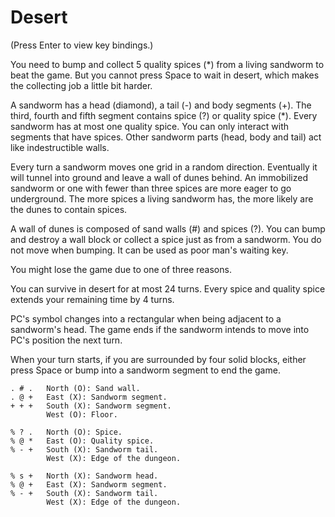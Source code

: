 # Desert

(Press Enter to view key bindings.)

You need to bump and collect 5 quality spices (*) from a living sandworm to beat the game. But you cannot press Space to wait in desert, which makes the collecting job a little bit harder.

A sandworm has a head (diamond), a tail (-) and body segments (+). The third, fourth and fifth segment contains spice (?) or quality spice (*). Every sandworm has at most one quality spice. You can only interact with segments that have spices. Other sandworm parts (head, body and tail) act like indestructible walls.

Every turn a sandworm moves one grid in a random direction. Eventually it will tunnel into ground and leave a wall of dunes behind. An immobilized sandworm or one with fewer than three spices are more eager to go underground. The more spices a living sandworm has, the more likely are the dunes to contain spices.

A wall of dunes is composed of sand walls (#) and spices (?). You can bump and destroy a wall block or collect a spice just as from a sandworm. You do not move when bumping. It can be used as poor man's waiting key.

You might lose the game due to one of three reasons.

You can survive in desert for at most 24 turns. Every spice and quality spice extends your remaining time by 4 turns.

PC's symbol changes into a rectangular when being adjacent to a sandworm's head. The game ends if the sandworm intends to move into PC's position the next turn.

When your turn starts, if you are surrounded by four solid blocks, either press Space or bump into a sandworm segment to end the game.

    . # .   North (O): Sand wall.
    . @ +   East (X): Sandworm segment.
    + + +   South (X): Sandworm segment.
            West (O): Floor.

    % ? .   North (O): Spice.
    % @ *   East (O): Quality spice.
    % - +   South (X): Sandworm tail.
            West (X): Edge of the dungeon.

    % s +   North (X): Sandworm head.
    % @ +   East (X): Sandworm segment.
    % - +   South (X): Sandworm tail.
            West (X): Edge of the dungeon.
